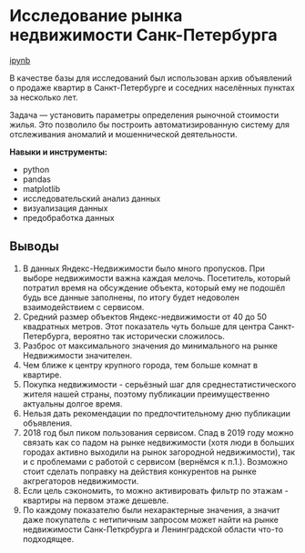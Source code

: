 # Исследование рынка недвижимости Санк-Петербурга
[ipynb](https://github.com/AnastasiyaVRd/Portfolio-RU/blob/main/Real%20estate%20market/real%20estate%20market.ipynb)

В качестве базы для исследований был использован архив объявлений о продаже квартир в Санкт-Петербурге и соседних населённых пунктах за несколько лет.    

Задача — установить параметры определения рыночной стоимости жилья. Это позволило бы построить автоматизированную систему для отслеживания аномалий и мошеннической деятельности.  

**Навыки и инструменты:**
 * python
 * pandas
 * matplotlib
 * исследовательский анализ данных
 * визуализация данных
 * предобработка данных

## Выводы
1. В данных Яндекс-Недвижимости было много пропусков. При выборе недвижимости важна каждая мелочь. Посетитель, который потратил время на обсуждение объекта, который ему не подошёл будь все данные заполнены, по итогу будет недоволен взаимодействием с сервисом.
2. Средний размер объектов Яндекс-недвижимости от 40 до 50 квадратных метров. Этот показатель чуть больше для центра Санкт-Петербурга, вероятно так исторически сложилось. 
3. Разброс от максимального значения до минимального на рынке Недвижимости значителен.
4. Чем ближе к центру крупного города, тем больше комнат в квартире.
5. Покупка недвижимости - серьёзный шаг для среднестатистического жителя нашей страны, поэтому публикации преимущественно актуальны долгое время.
6. Нельзя дать рекомендации по предпочтительному дню публикации объявления.
7. 2018 год был пиком пользования сервисом. Спад в 2019 году можно связать как со падом на рынке недвижимости (хотя люди в больших городах активно выходили на рынок загородной недвижимости), так и с проблемами с работой с сервисом (вернёмся к п.1.). Возможно стоит сделать поправку на действия конкурентов на рынке акгрегаторов недвижимости.
8. Если цель сэкономить, то можно активировать фильтр по этажам - квартиры на первом этаже дешевле. 
9. По каждому показателю были нехарактерные значения, а значит даже покупатель с нетипичным запросом может найти на рынке недвижимости Санк-Петкрбурга и Ленинградской области что-то подходящее. 
